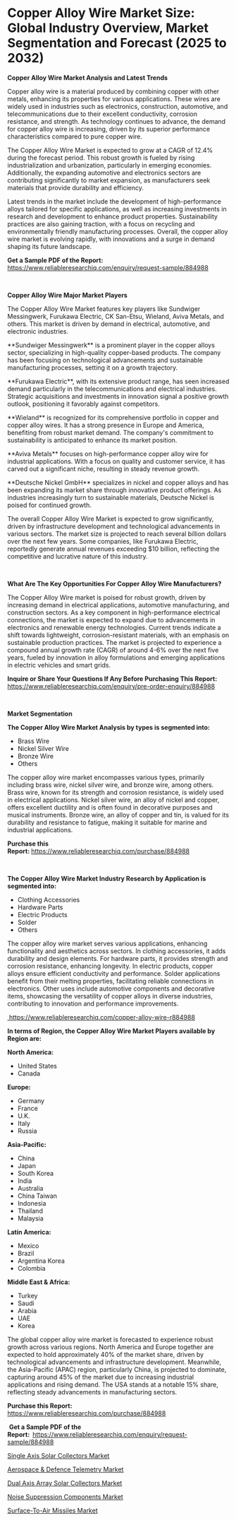 <p><h1>Copper Alloy Wire Market Size: Global Industry Overview, Market Segmentation and Forecast (2025 to 2032)</h1></p><p><strong>Copper Alloy Wire Market Analysis and Latest Trends</strong></p>
<p><p>Copper alloy wire is a material produced by combining copper with other metals, enhancing its properties for various applications. These wires are widely used in industries such as electronics, construction, automotive, and telecommunications due to their excellent conductivity, corrosion resistance, and strength. As technology continues to advance, the demand for copper alloy wire is increasing, driven by its superior performance characteristics compared to pure copper wire.</p><p>The Copper Alloy Wire Market is expected to grow at a CAGR of 12.4% during the forecast period. This robust growth is fueled by rising industrialization and urbanization, particularly in emerging economies. Additionally, the expanding automotive and electronics sectors are contributing significantly to market expansion, as manufacturers seek materials that provide durability and efficiency.</p><p>Latest trends in the market include the development of high-performance alloys tailored for specific applications, as well as increasing investments in research and development to enhance product properties. Sustainability practices are also gaining traction, with a focus on recycling and environmentally friendly manufacturing processes. Overall, the copper alloy wire market is evolving rapidly, with innovations and a surge in demand shaping its future landscape.</p></p>
<p><strong>Get a Sample PDF of the Report:&nbsp;</strong> <a href="https://www.reliableresearchiq.com/enquiry/request-sample/884988?utm_campaign=3026&utm_medium=2&utm_source=Github&utm_content=ia&utm_term=31032025&utm_id=copper-alloy-wire">https://www.reliableresearchiq.com/enquiry/request-sample/884988</a></p>
<p>&nbsp;</p>
<p><strong>Copper Alloy Wire Major Market Players</strong></p>
<p><p>The Copper Alloy Wire Market features key players like Sundwiger Messingwerk, Furukawa Electric, CK San-Etsu, Wieland, Aviva Metals, and others. This market is driven by demand in electrical, automotive, and electronic industries.</p><p>**Sundwiger Messingwerk** is a prominent player in the copper alloys sector, specializing in high-quality copper-based products. The company has been focusing on technological advancements and sustainable manufacturing processes, setting it on a growth trajectory.</p><p>**Furukawa Electric**, with its extensive product range, has seen increased demand particularly in the telecommunications and electrical industries. Strategic acquisitions and investments in innovation signal a positive growth outlook, positioning it favorably against competitors.</p><p>**Wieland** is recognized for its comprehensive portfolio in copper and copper alloy wires. It has a strong presence in Europe and America, benefiting from robust market demand. The company's commitment to sustainability is anticipated to enhance its market position.</p><p>**Aviva Metals** focuses on high-performance copper alloy wire for industrial applications. With a focus on quality and customer service, it has carved out a significant niche, resulting in steady revenue growth.</p><p>**Deutsche Nickel GmbH** specializes in nickel and copper alloys and has been expanding its market share through innovative product offerings. As industries increasingly turn to sustainable materials, Deutsche Nickel is poised for continued growth.</p><p>The overall Copper Alloy Wire Market is expected to grow significantly, driven by infrastructure development and technological advancements in various sectors. The market size is projected to reach several billion dollars over the next few years. Some companies, like Furukawa Electric, reportedly generate annual revenues exceeding $10 billion, reflecting the competitive and lucrative nature of this industry.</p></p>
<p>&nbsp;</p>
<p><strong>What Are The Key Opportunities For Copper Alloy Wire Manufacturers?</strong></p>
<p><p>The Copper Alloy Wire market is poised for robust growth, driven by increasing demand in electrical applications, automotive manufacturing, and construction sectors. As a key component in high-performance electrical connections, the market is expected to expand due to advancements in electronics and renewable energy technologies. Current trends indicate a shift towards lightweight, corrosion-resistant materials, with an emphasis on sustainable production practices. The market is projected to experience a compound annual growth rate (CAGR) of around 4-6% over the next five years, fueled by innovation in alloy formulations and emerging applications in electric vehicles and smart grids.</p></p>
<p><strong>Inquire or Share Your Questions If Any Before Purchasing This Report:</strong> <a href="https://www.reliableresearchiq.com/enquiry/pre-order-enquiry/884988?utm_campaign=3026&utm_medium=2&utm_source=Github&utm_content=ia&utm_term=31032025&utm_id=copper-alloy-wire">https://www.reliableresearchiq.com/enquiry/pre-order-enquiry/884988</a></p>
<p>&nbsp;</p>
<p><strong>Market Segmentation</strong></p>
<p><strong>The Copper Alloy Wire Market Analysis by types is segmented into:</strong></p>
<p><ul><li>Brass Wire</li><li>Nickel Silver Wire</li><li>Bronze Wire</li><li>Others</li></ul></p>
<p><p>The copper alloy wire market encompasses various types, primarily including brass wire, nickel silver wire, and bronze wire, among others. Brass wire, known for its strength and corrosion resistance, is widely used in electrical applications. Nickel silver wire, an alloy of nickel and copper, offers excellent ductility and is often found in decorative purposes and musical instruments. Bronze wire, an alloy of copper and tin, is valued for its durability and resistance to fatigue, making it suitable for marine and industrial applications.</p></p>
<p><strong>Purchase this Report:&nbsp;</strong><a href="https://www.reliableresearchiq.com/purchase/884988?utm_campaign=3026&utm_medium=2&utm_source=Github&utm_content=ia&utm_term=31032025&utm_id=copper-alloy-wire">https://www.reliableresearchiq.com/purchase/884988</a></p>
<p>&nbsp;</p>
<p><strong>The Copper Alloy Wire Market Industry Research by Application is segmented into:</strong></p>
<p><ul><li>Clothing Accessories</li><li>Hardware Parts</li><li>Electric Products</li><li>Solder</li><li>Others</li></ul></p>
<p><p>The copper alloy wire market serves various applications, enhancing functionality and aesthetics across sectors. In clothing accessories, it adds durability and design elements. For hardware parts, it provides strength and corrosion resistance, enhancing longevity. In electric products, copper alloys ensure efficient conductivity and performance. Solder applications benefit from their melting properties, facilitating reliable connections in electronics. Other uses include automotive components and decorative items, showcasing the versatility of copper alloys in diverse industries, contributing to innovation and performance improvements.</p></p>
<p><a href="https://www.reliableresearchiq.com/copper-alloy-wire-r884988?utm_campaign=3026&utm_medium=2&utm_source=Github&utm_content=ia&utm_term=31032025&utm_id=copper-alloy-wire">&nbsp;https://www.reliableresearchiq.com/copper-alloy-wire-r884988</a></p>
<p><strong>In terms of Region, the Copper Alloy Wire Market Players available by Region are:</strong></p>
<p>
    <p> <strong> North America: </strong>
        <ul>
            <li>United States</li>
            <li>Canada</li>
        </ul>
        </p> 
    <p> <strong> Europe: </strong>
        <ul>
            <li>Germany</li>
            <li>France</li>
            <li>U.K.</li>
            <li>Italy</li>
            <li>Russia</li>
        </ul>
        </p> 
    <p> <strong> Asia-Pacific: </strong>
        <ul>
            <li>China</li>
            <li>Japan</li>
            <li>South Korea</li>
            <li>India</li>
            <li>Australia</li>
            <li>China Taiwan</li>
            <li>Indonesia</li>
            <li>Thailand</li>
            <li>Malaysia</li>
        </ul>
        </p> 
    <p> <strong> Latin America: </strong>
        <ul>
            <li>Mexico</li>
            <li>Brazil</li>
            <li>Argentina Korea</li>
            <li>Colombia</li>
        </ul>
        </p> 
    <p> <strong> Middle East & Africa: </strong>
        <ul>
            <li>Turkey</li>
            <li>Saudi</li>
            <li>Arabia</li>
            <li>UAE</li>
            <li>Korea</li>
        </ul>
    </p>
    </p>
<p><p>The global copper alloy wire market is forecasted to experience robust growth across various regions. North America and Europe together are expected to hold approximately 40% of the market share, driven by technological advancements and infrastructure development. Meanwhile, the Asia-Pacific (APAC) region, particularly China, is projected to dominate, capturing around 45% of the market due to increasing industrial applications and rising demand. The USA stands at a notable 15% share, reflecting steady advancements in manufacturing sectors.</p></p>
<p><strong>Purchase this Report: </strong><a href="https://www.reliableresearchiq.com/purchase/884988?utm_campaign=3026&utm_medium=2&utm_source=Github&utm_content=ia&utm_term=31032025&utm_id=copper-alloy-wire">https://www.reliableresearchiq.com/purchase/884988</a></p>
<p>&nbsp;<strong>Get a Sample PDF of the Report:&nbsp;&nbsp;</strong><a href="https://www.reliableresearchiq.com/enquiry/request-sample/884988?utm_campaign=3026&utm_medium=2&utm_source=Github&utm_content=ia&utm_term=31032025&utm_id=copper-alloy-wire">https://www.reliableresearchiq.com/enquiry/request-sample/884988</a></p>
<p><strong></strong></p>
<p><p><a href="https://www.linkedin.com/pulse/single-axis-solar-collectors-market-size-value-report-growth-g4loe?utm_campaign=3026&utm_medium=2&utm_source=Github&utm_content=ia&utm_term=31032025&utm_id=copper-alloy-wire">Single Axis Solar Collectors Market</a></p><p><a href="https://www.linkedin.com/pulse/aerospace-defence-telemetry-market-trends-prediction-ofthe-r7dve?utm_campaign=3026&utm_medium=2&utm_source=Github&utm_content=ia&utm_term=31032025&utm_id=copper-alloy-wire">Aerospace & Defence Telemetry Market</a></p><p><a href="https://www.linkedin.com/pulse/comprehensive-assessment-globaldual-axis-array-solar-collectors-cguse?utm_campaign=3026&utm_medium=2&utm_source=Github&utm_content=ia&utm_term=31032025&utm_id=copper-alloy-wire">Dual Axis Array Solar Collectors Market</a></p><p><a href="https://www.linkedin.com/pulse/future-outlook-noise-suppression-components-market-20252032-npaze?utm_campaign=3026&utm_medium=2&utm_source=Github&utm_content=ia&utm_term=31032025&utm_id=copper-alloy-wire">Noise Suppression Components Market</a></p><p><a href="https://www.linkedin.com/pulse/key-drivers-surface-to-air-missiles-markets-projected-46-cagr-3yzge?utm_campaign=3026&utm_medium=2&utm_source=Github&utm_content=ia&utm_term=31032025&utm_id=copper-alloy-wire">Surface-To-Air Missiles Market</a></p></p>